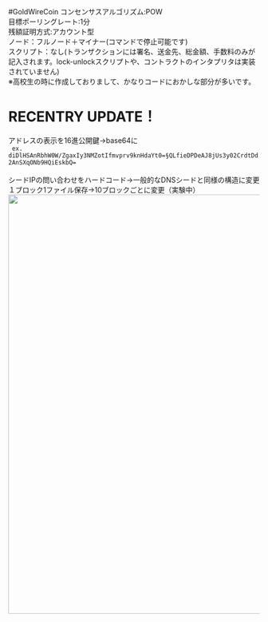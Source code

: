 #GoldWireCoin
コンセンサスアルゴリズム:POW<br />
目標ポーリングレート:1分<br />
残額証明方式:アカウント型<br />
ノード：フルノード＋マイナー(コマンドで停止可能です)<br />
スクリプト：なし(トランザクションには署名、送金先、総金額、手数料のみが記入されます。lock-unlockスクリプトや、コントラクトのインタプリタは実装されていません)<br />
※高校生の時に作成しておりまして、かなりコードにおかしな部分が多いです。
# RECENTRY UPDATE！
 アドレスの表示を16進公開鍵→base64に<br />
<code>
ex. diDlHSAnRbhW0W/ZgaxIy3NMZotIfmvprv9knHdaYt0=§QLfieDPDeAJ8jUs3y02CrdtDd2AnSXqONb9HQiEskbQ=
</code><br />
 シードIPの問い合わせをハードコード→一般的なDNSシードと同様の構造に変更<br />
 １ブロック1ファイル保存→10ブロックごとに変更（実験中）<br />
<image style="width:840px;height=auto;" src="image/scr.png" />
